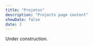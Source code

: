 ```yaml
---
title: "Projetos"
description: "Projects page content"
showDate: false
date: 3
---
```


Under construction.